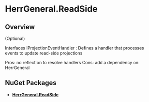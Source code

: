 ﻿# HerrGeneral.ReadSide

## Overview

(Optional)

Interfaces IProjectionEventHandler : Defines a handler that processes events to update read-side projections

Pros: no reflection to resolve handlers
Cons: add a dependency on HerrGeneral

## NuGet Packages

- **[HerrGeneral.ReadSide](https://www.nuget.org/packages/HerrGeneral.ReadSide/)**
